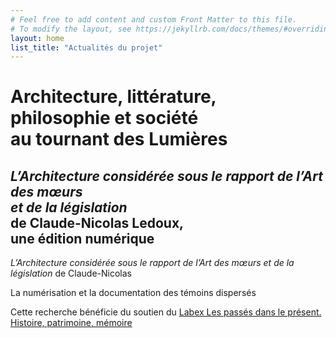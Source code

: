 ```yaml
---
# Feel free to add content and custom Front Matter to this file.
# To modify the layout, see https://jekyllrb.com/docs/themes/#overriding-theme-defaults
layout: home
list_title: "Actualités du projet"
---
```

# Architecture, littérature, <br/>philosophie et société <br/>au tournant des Lumières

## *L’Architecture considérée sous le rapport de l’Art des mœurs <br/>et de la législation* <br/>de Claude-Nicolas Ledoux, <br/>une édition numérique

*L’Architecture considérée sous le rapport de l’Art des mœurs et de la législation* de Claude-Nicolas 

La numérisation et la documentation des témoins dispersés 

Cette recherche bénéficie du soutien du [Labex Les passés dans le présent. Histoire, patrimoine, mémoire](http://passes-present.eu)
